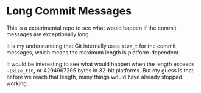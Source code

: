 # Long Commit Messages

This is a experimental repo to see what would happen if the commit messages
are exceptionally long.

It is my understanding that Git internally uses `size_t` for the commit
messages, which means the maximum length is platform-dependent.

It would be interesting to see what would happen when the length exceeds
`~(size_t)0`, or 4294967295 bytes in 32-bit platforms. But my guess is that
before we reach that length, many things would have already stopped
working.
